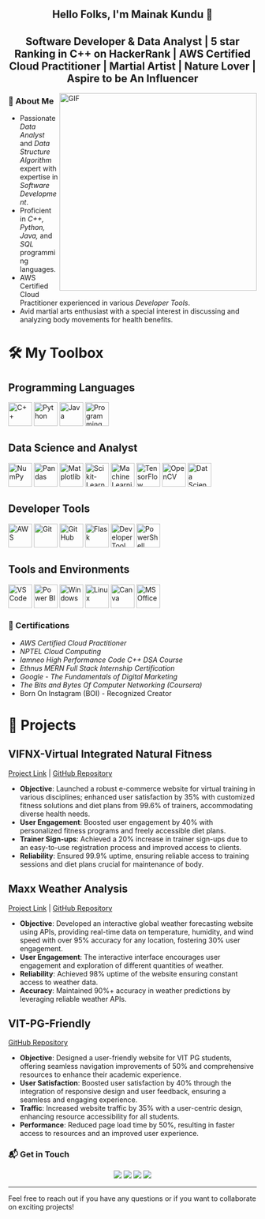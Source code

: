 <h2 align="center">Hello Folks, I'm Mainak Kundu 👋</h2>
<h2 align="center">Software Developer & Data Analyst | 5 star Ranking in C++ on HackerRank | AWS Certified Cloud Practitioner | Martial Artist | Nature Lover | Aspire to be An Influencer </h2>


<img align="right" alt="GIF" src="https://media.giphy.com/media/L8K62iTDkzGX6/giphy.gif" width="400"/>

### 🚀 About Me

- Passionate *Data Analyst* and *Data Structure Algorithm* expert with expertise in *Software Development*.
- Proficient in *C++, Python, Java,* and *SQL* programming languages.
- AWS Certified Cloud Practitioner experienced in various *Developer Tools*.
- Avid martial arts enthusiast with a special interest in discussing and analyzing body movements for health benefits.

# 🛠 My Toolbox

## Programming Languages
<p align="left">
  <img src="https://img.icons8.com/color/48/000000/c-plus-plus-logo.png" width="48" height="48" alt="C++"/>
  <img src="https://img.icons8.com/color/48/000000/python.png" width="48" height="48" alt="Python"/>
  <img src="https://img.icons8.com/color/48/000000/java-coffee-cup-logo.png" width="48" height="48" alt="Java"/>
  <img src="https://img.icons8.com/?size=100&id=Ign0QG33bZzq&format=png&color=000000" width="48" height="48" alt="Programming Language"/>
</p>

## Data Science and Analyst
<p align="left">
  <img src="https://img.icons8.com/color/48/000000/numpy.png" width="48" height="48" alt="NumPy"/>
  <img src="https://img.icons8.com/color/48/000000/pandas.png" width="48" height="48" alt="Pandas"/>
  <img src="https://seeklogo.com/images/M/matplotlib-logo-7676870AC0-seeklogo.com.png" width="48" height="48" alt="Matplotlib"/>
  <img src="https://quintagroup.com/cms/python/images/scikit-learn-logo.png/@@images/4a0dce0a-be5d-4d11-a913-f53f9e5abf16.png" width="48" height="48" alt="Scikit-Learn"/>
  <img src="https://img.icons8.com/?size=100&id=jH4BpkMnRrU5&format=png&color=000000" width="48" height="48" alt="Machine Learning"/>
  <img src="https://img.icons8.com/color/48/000000/tensorflow.png" width="48" height="48" alt="TensorFlow"/>
  <img src="https://img.icons8.com/color/48/000000/opencv.png" width="48" height="48" alt="OpenCV"/>
  <img src="https://img.icons8.com/?size=100&id=qGUfLiYi1bRN&format=png&color=000000" width="48" height="48" alt="Data Science"/>
</p>

## Developer Tools
<p align="left">
  <img src="https://img.icons8.com/color/48/000000/amazon-web-services.png" width="48" height="48" alt="AWS"/>
  <img src="https://img.icons8.com/color/48/000000/git.png" width="48" height="48" alt="Git"/>
  <img src="https://img.icons8.com/ios-glyphs/30/000000/github.png" width="48" height="48" alt="GitHub"/>
  <img src="https://img.icons8.com/ios-filled/50/000000/flask.png" width="48" height="48" alt="Flask"/>
  <img src="https://img.icons8.com/?size=100&id=QEQQKirln6Tf&format=png&color=000000" width="48" height="48" alt="Developer Tool"/>
  <img src="https://img.icons8.com/color/48/000000/powershell.png" width="48" height="48" alt="PowerShell"/>
</p>

## Tools and Environments
<p align="left">
  <img src="https://img.icons8.com/color/48/000000/visual-studio-code-2019.png" width="48" height="48" alt="VS Code"/>
  <img src="https://img.icons8.com/color/48/000000/power-bi.png" width="48" height="48" alt="Power BI"/>
  <img src="https://img.icons8.com/color/48/000000/windows-10.png" width="48" height="48" alt="Windows"/>
  <img src="https://img.icons8.com/color/48/000000/linux.png" width="48" height="48" alt="Linux"/>
  <img src="https://img.icons8.com/color/48/000000/canva.png" width="48" height="48" alt="Canva"/>
  <img src="https://img.icons8.com/color/48/000000/microsoft-office-2019.png" width="48" height="48" alt="MS Office"/>
</p>

### 📜 Certifications
- *AWS Certified Cloud Practitioner*
- *NPTEL Cloud Computing*
- *Iamneo High Performance Code C++ DSA Course*
- *Ethnus MERN Full Stack Internship Certification*
- *Google - The Fundamentals of Digital Marketing*
- *The Bits and Bytes Of Computer Networking (Coursera)*
- Born On Instagram (BOI) - Recognized Creator 

# 🌟 Projects

## VIFNX-Virtual Integrated Natural Fitness
[Project Link](https://vifnx-academy.vercel.app) | [GitHub Repository](https://github.com/mainakkundu09/VIFNX-ACADEMY)

- **Objective**: Launched a robust e-commerce website for virtual training in various disciplines; enhanced user satisfaction by 35% with customized fitness solutions and diet plans from 99.6% of trainers, accommodating diverse health needs.
- **User Engagement**: Boosted user engagement by 40% with personalized fitness programs and freely accessible diet plans.
- **Trainer Sign-ups**: Achieved a 20% increase in trainer sign-ups due to an easy-to-use registration process and improved access to clients.
- **Reliability**: Ensured 99.9% uptime, ensuring reliable access to training sessions and diet plans crucial for maintenance of body.

## Maxx Weather Analysis
[Project Link](https://mainak-maxxweatherapp-5f7334.netlify.app) | [GitHub Repository](https://github.com/mainakkundu09/MaxxWeather-APP)

- **Objective**: Developed an interactive global weather forecasting website using APIs, providing real-time data on temperature, humidity, and wind speed with over 95% accuracy for any location, fostering 30% user engagement.
- **User Engagement**: The interactive interface encourages user engagement and exploration of different quantities of weather.
- **Reliability**: Achieved 98% uptime of the website ensuring constant access to weather data.
- **Accuracy**: Maintained 90%+ accuracy in weather predictions by leveraging reliable weather APIs.

## VIT-PG-Friendly
[GitHub Repository](https://github.com/mainakkundu09/VIT-PG-Friendly)

- **Objective**: Designed a user-friendly website for VIT PG students, offering seamless navigation improvements of 50% and comprehensive resources to enhance their academic experience.
- **User Satisfaction**: Boosted user satisfaction by 40% through the integration of responsive design and user feedback, ensuring a seamless and engaging experience.
- **Traffic**: Increased website traffic by 35% with a user-centric design, enhancing resource accessibility for all students.
- **Performance**: Reduced page load time by 50%, resulting in faster access to resources and an improved user experience.


### 📬 Get in Touch
<p align="center">
  <a href="mailto:anupamdevburman@gmail.com"><img src="https://img.shields.io/badge/Email-D14836?style=for-the-badge&logo=gmail&logoColor=white"></a>
  <a href="https://www.linkedin.com/in/mainakkundu09/"><img src="https://img.shields.io/badge/LinkedIn-0077B5?style=for-the-badge&logo=linkedin&logoColor=white"></a>
  <a href="https://github.com/mainakkundu09"><img src="https://img.shields.io/badge/GitHub-181717?style=for-the-badge&logo=github&logoColor=white"></a>
  <a href="https://max-portfolio-omega.vercel.app/"><img src="https://img.shields.io/badge/Portfolio-Your_Portfolio_Color?style=for-the-badge&logo=website&logoColor=white"></a>
</p>

---

Feel free to reach out if you have any questions or if you want to collaborate on exciting projects!
